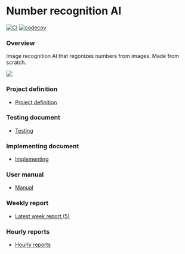 # Number recognition AI
[![CI](https://github.com/A00N/NumberRecognition/actions/workflows/main.yml/badge.svg)](https://github.com/A00N/NumberRecognition/actions/workflows/main.yml) [![codecov](https://codecov.io/gh/A00N/NumberRecognition/graph/badge.svg?token=RXJIL4GAKZ)](https://codecov.io/gh/A00N/NumberRecognition)
### Overview
Image recognition AI that regonizes numbers from images.
Made from scratch.

![](https://github.com/A00N/NumberRecognition/blob/main/Documentation/Material/digitrec.gif)

### Project definition
* [Project definition](https://github.com/A00N/NumberRecognition/blob/main/Documentation/project_definition.md)
  
### Testing document
* [Testing](https://github.com/A00N/NumberRecognition/blob/main/Documentation/testing_document.md)

### Implementing document
* [Implementing](https://github.com/A00N/NumberRecognition/blob/main/Documentation/Implementation_document.md)
  
### User manual
* [Manual](https://github.com/A00N/NumberRecognition/blob/main/Documentation/User%20manual.md)

### Weekly report
* [Latest week report (5)](https://github.com/A00N/NumberRecognition/blob/main/Documentation/weekly_report5.md)
  
### Hourly reports
* [Hourly reports](https://github.com/A00N/NumberRecognition/blob/main/Documentation/hourly_report.md)
